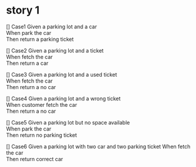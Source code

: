 # story 1
[] Case1
    Given a parking lot and a car  
    When park the car  
    Then return a parking ticket  

[] Case2
    Given a parking lot and a ticket  
    When fetch the car  
    Then return a car  

[] Case3
    Given a parking lot and a used ticket  
    When fetch the car  
    Then return a no car  

[] Case4
    Given a parking lot and a wrong ticket  
    When customer fetch the car  
    Then return a no car

[] Case5
    Given a parking lot but no space available  
    When park the car  
    Then return no parking ticket 

[] Case6
    Given a parking lot with two car and two parking ticket 
    When fetch the car  
    Then return correct car